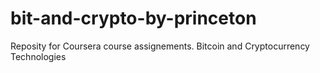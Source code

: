 # bit-and-crypto-by-princeton
Reposity for Coursera course assignements. Bitcoin and Cryptocurrency Technologies
